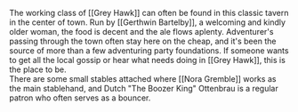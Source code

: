 The working class of [[Grey Hawk]] can often be found in this classic tavern in the center of town.  Run by [[Gerthwin Bartelby]], a welcoming and kindly older woman, the food is decent and the ale flows aplenty.  Adventurer's passing through the town often stay here on the cheap, and it's been the source of more than a few adventuring party foundations.  If someone wants to get all the local gossip or hear what needs doing in [[Grey Hawk]], this is the place to be.  
There are some small stables attached where [[Nora Gremble]] works as the main stablehand, and Dutch "The Boozer King" Ottenbrau is a regular patron who often serves as a bouncer.  